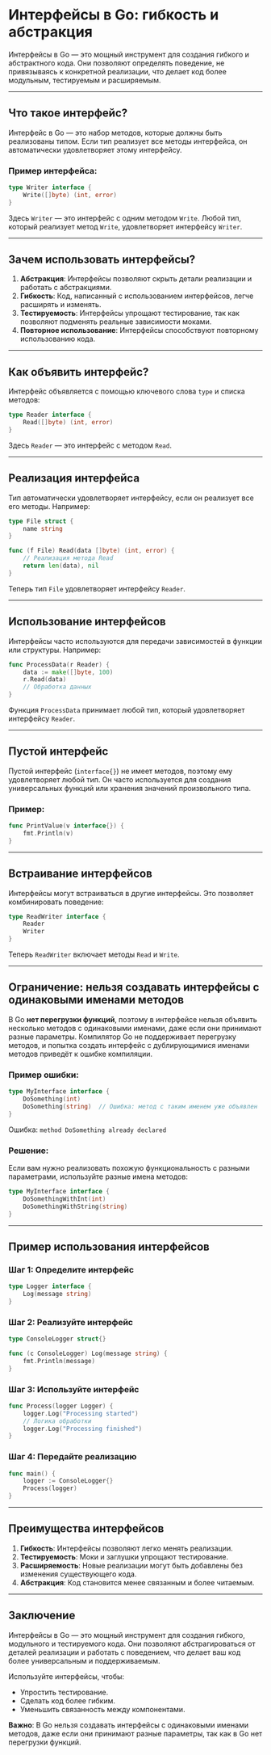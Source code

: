 # Интерфейсы в Go: гибкость и абстракция

Интерфейсы в Go — это мощный инструмент для создания гибкого и абстрактного кода. Они позволяют определять поведение, не привязываясь к конкретной реализации, что делает код более модульным, тестируемым и расширяемым.

---

## Что такое интерфейс?

Интерфейс в Go — это набор методов, которые должны быть реализованы типом. Если тип реализует все методы интерфейса, он автоматически удовлетворяет этому интерфейсу.

### Пример интерфейса:

```go
type Writer interface {
    Write([]byte) (int, error)
}
```

Здесь `Writer` — это интерфейс с одним методом `Write`. Любой тип, который реализует метод `Write`, удовлетворяет интерфейсу `Writer`.

---

## Зачем использовать интерфейсы?

1. **Абстракция**: Интерфейсы позволяют скрыть детали реализации и работать с абстракциями.
2. **Гибкость**: Код, написанный с использованием интерфейсов, легче расширять и изменять.
3. **Тестируемость**: Интерфейсы упрощают тестирование, так как позволяют подменять реальные зависимости моками.
4. **Повторное использование**: Интерфейсы способствуют повторному использованию кода.

---

## Как объявить интерфейс?

Интерфейс объявляется с помощью ключевого слова `type` и списка методов:

```go
type Reader interface {
    Read([]byte) (int, error)
}
```

Здесь `Reader` — это интерфейс с методом `Read`.

---

## Реализация интерфейса

Тип автоматически удовлетворяет интерфейсу, если он реализует все его методы. Например:

```go
type File struct {
    name string
}

func (f File) Read(data []byte) (int, error) {
    // Реализация метода Read
    return len(data), nil
}
```

Теперь тип `File` удовлетворяет интерфейсу `Reader`.

---

## Использование интерфейсов

Интерфейсы часто используются для передачи зависимостей в функции или структуры. Например:

```go
func ProcessData(r Reader) {
    data := make([]byte, 100)
    r.Read(data)
    // Обработка данных
}
```

Функция `ProcessData` принимает любой тип, который удовлетворяет интерфейсу `Reader`.

---

## Пустой интерфейс

Пустой интерфейс (`interface{}`) не имеет методов, поэтому ему удовлетворяет любой тип. Он часто используется для создания универсальных функций или хранения значений произвольного типа.

### Пример:

```go
func PrintValue(v interface{}) {
    fmt.Println(v)
}
```

---

## Встраивание интерфейсов

Интерфейсы могут встраиваться в другие интерфейсы. Это позволяет комбинировать поведение:

```go
type ReadWriter interface {
    Reader
    Writer
}
```

Теперь `ReadWriter` включает методы `Read` и `Write`.

---

## Ограничение: нельзя создавать интерфейсы с одинаковыми именами методов

В Go **нет перегрузки функций**, поэтому в интерфейсе нельзя объявить несколько методов с одинаковыми именами, даже если они принимают разные параметры. Компилятор Go не поддерживает перегрузку методов, и попытка создать интерфейс с дублирующимися именами методов приведёт к ошибке компиляции.

### Пример ошибки:

```go
type MyInterface interface {
    DoSomething(int)
    DoSomething(string)  // Ошибка: метод с таким именем уже объявлен
}
```

Ошибка: `method DoSomething already declared`

### Решение:
Если вам нужно реализовать похожую функциональность с разными параметрами, используйте разные имена методов:

```go
type MyInterface interface {
    DoSomethingWithInt(int)
    DoSomethingWithString(string)
}
```

---

## Пример использования интерфейсов

### Шаг 1: Определите интерфейс

```go
type Logger interface {
    Log(message string)
}
```

### Шаг 2: Реализуйте интерфейс

```go
type ConsoleLogger struct{}

func (c ConsoleLogger) Log(message string) {
    fmt.Println(message)
}
```

### Шаг 3: Используйте интерфейс

```go
func Process(logger Logger) {
    logger.Log("Processing started")
    // Логика обработки
    logger.Log("Processing finished")
}
```

### Шаг 4: Передайте реализацию

```go
func main() {
    logger := ConsoleLogger{}
    Process(logger)
}
```

---

## Преимущества интерфейсов

1. **Гибкость**: Интерфейсы позволяют легко менять реализации.
2. **Тестируемость**: Моки и заглушки упрощают тестирование.
3. **Расширяемость**: Новые реализации могут быть добавлены без изменения существующего кода.
4. **Абстракция**: Код становится менее связанным и более читаемым.

---

## Заключение

Интерфейсы в Go — это мощный инструмент для создания гибкого, модульного и тестируемого кода. Они позволяют абстрагироваться от деталей реализации и работать с поведением, что делает ваш код более универсальным и поддерживаемым.

Используйте интерфейсы, чтобы:
- Упростить тестирование.
- Сделать код более гибким.
- Уменьшить связанность между компонентами.

**Важно**: В Go нельзя создавать интерфейсы с одинаковыми именами методов, даже если они принимают разные параметры, так как в Go нет перегрузки функций.
